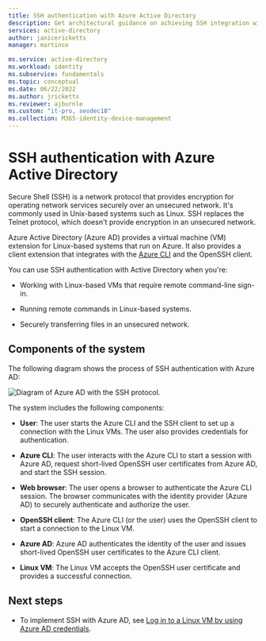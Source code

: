 ```yaml
---
title: SSH authentication with Azure Active Directory
description: Get architectural guidance on achieving SSH integration with Azure Active Directory.   
services: active-directory
author: janicericketts
manager: martinco

ms.service: active-directory
ms.workload: identity
ms.subservice: fundamentals
ms.topic: conceptual
ms.date: 06/22/2022
ms.author: jricketts
ms.reviewer: ajburnle
ms.custom: "it-pro, seodec18"
ms.collection: M365-identity-device-management
---
```

# SSH authentication with Azure Active Directory  

Secure Shell (SSH) is a network protocol that provides encryption for operating network services securely over an unsecured network. It's commonly used in Unix-based systems such as Linux. SSH replaces the Telnet protocol, which doesn't provide encryption in an unsecured network. 

Azure Active Directory (Azure AD) provides a virtual machine (VM) extension for Linux-based systems that run on Azure. It also provides a client extension that integrates with the [Azure CLI](/cli/azure/) and the OpenSSH client.

You can use SSH authentication with Active Directory when you're:

* Working with Linux-based VMs that require remote command-line sign-in.

* Running remote commands in Linux-based systems.

* Securely transferring files in an unsecured network.

## Components of the system 

The following diagram shows the process of SSH authentication with Azure AD: 

![Diagram of Azure AD with the SSH protocol.](./media/authentication-patterns/ssh-auth.png)

The system includes the following components:

* **User**: The user starts the Azure CLI and the SSH client to set up a connection with the Linux VMs. The user also provides credentials for authentication.

* **Azure CLI**: The user interacts with the Azure CLI to start a session with Azure AD, request short-lived OpenSSH user certificates from Azure AD, and start the SSH session.

* **Web browser**: The user opens a browser to authenticate the Azure CLI session. The browser communicates with the identity provider (Azure AD) to securely authenticate and authorize the user.

* **OpenSSH client**: The Azure CLI (or the user) uses the OpenSSH client to start a connection to the Linux VM.

* **Azure AD**: Azure AD authenticates the identity of the user and issues short-lived OpenSSH user certificates to the Azure CLI client.

* **Linux VM**: The Linux VM accepts the OpenSSH user certificate and provides a successful connection.

## Next steps

* To implement SSH with Azure AD, see [Log in to a Linux VM by using Azure AD credentials](../devices/howto-vm-sign-in-azure-ad-linux.md). 
